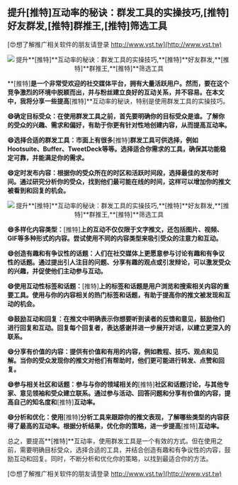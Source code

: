 ## **提升**[推特]**互动率的秘诀：群发工具的实操技巧,**[推特]**好友群发,**[推特]**群推王,**[推特]**筛选工具**

[😍想了解推广相关软件的朋友请登录 http://www.vst.tw](http://www.vst.tw)

 <center><img src="https://vst.tw/MP4/tuiguang/png/5.png" alt="提升**[推特]**互动率的秘诀：群发工具的实操技巧,**[推特]**好友群发,**[推特]**群推王,**[推特]**筛选工具"></center>

**[推特]**是一个非常受欢迎的社交媒体平台，拥有大量活跃用户。然而，要在这个竞争激烈的环境中脱颖而出，并与粉丝建立良好的互动关系，并不容易。在本文中，我将分享一些提高**[推特]**互动率的秘诀，特别是使用群发工具的实操技巧。

**😄确定目标受众：在使用群发工具之前，首先要明确你的目标受众是谁。了解你的受众的兴趣、需求和偏好，有助于你更有针对性地创建内容，从而提高互动率。**

**😄选择合适的群发工具：市面上有很多**[推特]**群发工具可供选择，例如Hootsuite、Buffer、TweetDeck等等。选择适合你需求的工具，确保其功能稳定可靠，并能满足你的需求。**

**😄定时发布内容：根据你的受众所在的时区和活跃时间段，选择最佳的发布时间。通过研究分析你的受众，找到他们最可能在线的时间，这样可以增加你的推文被看到和回复的机会。**

 <center><img src="https://vst.tw/MP4/tuiguang/png/7.png" alt="提升**[推特]**互动率的秘诀：群发工具的实操技巧,**[推特]**好友群发,**[推特]**群推王,**[推特]**筛选工具"></center>

**😄多样化内容类型：**[推特]**上的互动不仅仅限于文字推文，还包括图片、视频、GIF等多种形式的内容。尝试使用不同的内容类型来吸引受众的注意力和互动。**

**😄创造有趣和有争议性的话题：人们在社交媒体上更愿意参与讨论有趣和有争议性的话题。通过提出引人注目的问题、分享有趣的观点或引发辩论，可以激发受众的兴趣，并促使他们主动参与互动。**

**😄使用互动性标签和话题：**[推特]**上的标签和话题是用户浏览和搜索相关内容的重要工具。使用与你的内容相关的热门标签和话题，有助于提高你的推文被发现和互动的机会。**

**😄鼓励互动和回复：在推文中明确表示你想要听到读者的反馈和意见，鼓励他们进行回复和互动。回复每个回复者，表达感谢并进一步展开对话，以建立更深入的联系。**

**😄分享有价值的内容：提供有价值和有用的内容，例如教程、技巧、观点和见解。当你的受众发现你的推文对他们有帮助时，他们更可能进行转发、点赞和回复。**

**😄参与相关社区和话题：参与与你的领域相关的**[推特]**社区和话题讨论，与其他专家、意见领袖和受众建立联系。通过参与活动、回答问题和分享有价值的内容，提高自己的知名度和**[推特]**互动率。**

**😄分析和优化：使用**[推特]**分析工具来跟踪你的推文表现，了解哪些类型的内容获得了最高的互动率。根据分析结果，优化你的策略，进一步提高**[推特]**互动率。**

总之，要提高**[推特]**互动率，使用群发工具是一个有效的方式。但在使用之前，需要明确目标受众，选择合适的工具，并结合创造有趣和有争议性的内容，鼓励互动和回复。同时，不断分析和优化你的策略，以找到最适合你的方法。

[😍想了解推广相关软件的朋友请登录 http://www.vst.tw](http://www.vst.tw)



